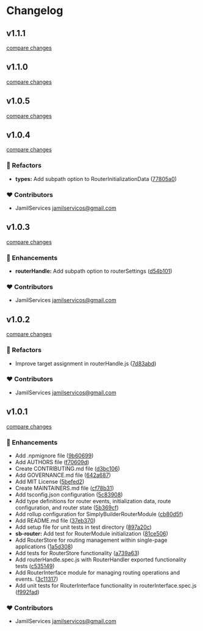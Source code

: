 # Changelog


## v1.1.1

[compare changes](https://github.com/SimplyBuilder/sb-module-router/compare/v1.1.0...v1.1.1)

## v1.1.0

[compare changes](https://github.com/SimplyBuilder/sb-module-router/compare/v1.0.5...v1.1.0)

## v1.0.5

[compare changes](https://github.com/SimplyBuilder/sb-module-router/compare/v1.0.4...v1.0.5)

## v1.0.4

[compare changes](https://github.com/SimplyBuilder/sb-module-router/compare/v1.0.3...v1.0.4)

### 💅 Refactors

- **types:** Add subpath option to RouterInitializationData ([77805a0](https://github.com/SimplyBuilder/sb-module-router/commit/77805a0))

### ❤️ Contributors

- JamilServices <jamilservicos@gmail.com>

## v1.0.3

[compare changes](https://github.com/SimplyBuilder/sb-module-router/compare/v1.0.2...v1.0.3)

### 🚀 Enhancements

- **routerHandle:** Add subpath option to routerSettings ([d54b101](https://github.com/SimplyBuilder/sb-module-router/commit/d54b101))

### ❤️ Contributors

- JamilServices <jamilservicos@gmail.com>

## v1.0.2

[compare changes](https://github.com/SimplyBuilder/sb-module-router/compare/v1.0.1...v1.0.2)

### 💅 Refactors

- Improve target assignment in routerHandle.js ([7d83abd](https://github.com/SimplyBuilder/sb-module-router/commit/7d83abd))

### ❤️ Contributors

- JamilServices <jamilservicos@gmail.com>

## v1.0.1

[compare changes](https://github.com/SimplyBuilder/sb-module-router/compare/empty...v1.0.1)

### 🚀 Enhancements

- Add .npmignore file ([9b60699](https://github.com/SimplyBuilder/sb-module-router/commit/9b60699))
- Add AUTHORS file ([f70609d](https://github.com/SimplyBuilder/sb-module-router/commit/f70609d))
- Create CONTRIBUTING.md file ([d3bc106](https://github.com/SimplyBuilder/sb-module-router/commit/d3bc106))
- Add GOVERNANCE.md file ([642a687](https://github.com/SimplyBuilder/sb-module-router/commit/642a687))
- Add MIT License ([5befed2](https://github.com/SimplyBuilder/sb-module-router/commit/5befed2))
- Create MAINTAINERS.md file ([cf78b31](https://github.com/SimplyBuilder/sb-module-router/commit/cf78b31))
- Add tsconfig.json configuration ([5c83908](https://github.com/SimplyBuilder/sb-module-router/commit/5c83908))
- Add type definitions for router events, initialization data, route configuration, and router state ([5b369cf](https://github.com/SimplyBuilder/sb-module-router/commit/5b369cf))
- Add rollup configuration for SimplyBuilderRouterModule ([cb80d5f](https://github.com/SimplyBuilder/sb-module-router/commit/cb80d5f))
- Add README.md file ([37eb370](https://github.com/SimplyBuilder/sb-module-router/commit/37eb370))
- Add setup file for unit tests in test directory ([897a20c](https://github.com/SimplyBuilder/sb-module-router/commit/897a20c))
- **sb-router:** Add test for RouterModule initialization ([81ce506](https://github.com/SimplyBuilder/sb-module-router/commit/81ce506))
- Add RouterStore for routing management within single-page applications ([1a5d308](https://github.com/SimplyBuilder/sb-module-router/commit/1a5d308))
- Add tests for RouterStore functionality ([a739a63](https://github.com/SimplyBuilder/sb-module-router/commit/a739a63))
- Add routerHandle.spec.js with RouterHandler exported functionality tests ([c535149](https://github.com/SimplyBuilder/sb-module-router/commit/c535149))
- Add RouterInterface module for managing routing operations and events. ([3c11317](https://github.com/SimplyBuilder/sb-module-router/commit/3c11317))
- Add unit tests for RouterInterface functionality in routerInterface.spec.js ([f992fad](https://github.com/SimplyBuilder/sb-module-router/commit/f992fad))

### ❤️ Contributors

- JamilServices <jamilservicos@gmail.com>

